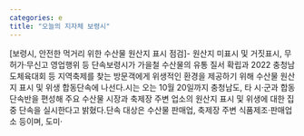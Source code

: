 ```yaml
---
categories: e
title: "오늘의 지자체 보령시"
---
```

[보령시, 안전한 먹거리 위한 수산물 원산지 표시 점검]- 원산지 미표시 및 거짓표시, 무허가·무신고 영업행위 등 단속보령시가 가을철 수산물의 유통 질서 확립과 2022 충청남도체육대회 등 지역축제를 찾는 방문객에게 위생적인 환경을 제공하기 위해 수산물 원산지 표시 및 위생 합동단속에 나선다.시는 오는 10월 20일까지 충청남도, 타 시·군과 합동단속반을 편성해 주요 수산물 시장과 축제장 주변 업소의 원산지 표시 및 위생에 대한 집중 단속을 실시한다고 밝혔다.단속 대상은 수산물 판매업, 축제장 주변 식품제조·판매업소 등이며, 도미·